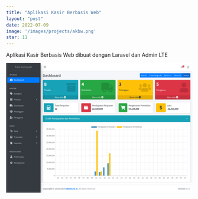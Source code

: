 ```yaml
---
title: "Aplikasi Kasir Berbasis Web"
layout: "post"
date: 2022-07-09
image: '/images/projects/akbw.png'
star: 11
---
```


Aplikasi Kasir Berbasis Web dibuat dengan Laravel dan Admin LTE

![Preview](/images/projects/akbw.png)